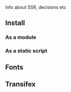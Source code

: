 Info about SSR, decisions etc

## Install

### As a module

### As a static script

## Fonts

## Transifex
